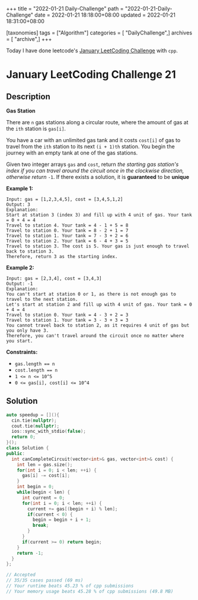 +++
title = "2022-01-21 Daily-Challenge"
path = "2022-01-21-Daily-Challenge"
date = 2022-01-21 18:18:00+08:00
updated = 2022-01-21 18:31:00+08:00

[taxonomies]
tags = ["Algorithm"]
categories = [ "DailyChallenge",]
archives = [ "archive",]
+++

Today I have done leetcode's [January LeetCoding Challenge](https://leetcode.com/problems/gas-station/) with `cpp`.

<!-- more -->

# January LeetCoding Challenge 21

## Description

**Gas Station**

There are `n` gas stations along a circular route, where the amount of gas at the `ith` station is `gas[i]`.

You have a car with an unlimited gas tank and it costs `cost[i]` of gas to travel from the `ith` station to its next `(i + 1)th` station. You begin the journey with an empty tank at one of the gas stations.

Given two integer arrays `gas` and `cost`, return *the starting gas station's index if you can travel around the circuit once in the clockwise direction, otherwise return* `-1`. If there exists a solution, it is **guaranteed** to be **unique**

 

**Example 1:**

```
Input: gas = [1,2,3,4,5], cost = [3,4,5,1,2]
Output: 3
Explanation:
Start at station 3 (index 3) and fill up with 4 unit of gas. Your tank = 0 + 4 = 4
Travel to station 4. Your tank = 4 - 1 + 5 = 8
Travel to station 0. Your tank = 8 - 2 + 1 = 7
Travel to station 1. Your tank = 7 - 3 + 2 = 6
Travel to station 2. Your tank = 6 - 4 + 3 = 5
Travel to station 3. The cost is 5. Your gas is just enough to travel back to station 3.
Therefore, return 3 as the starting index.
```

**Example 2:**

```
Input: gas = [2,3,4], cost = [3,4,3]
Output: -1
Explanation:
You can't start at station 0 or 1, as there is not enough gas to travel to the next station.
Let's start at station 2 and fill up with 4 unit of gas. Your tank = 0 + 4 = 4
Travel to station 0. Your tank = 4 - 3 + 2 = 3
Travel to station 1. Your tank = 3 - 3 + 3 = 3
You cannot travel back to station 2, as it requires 4 unit of gas but you only have 3.
Therefore, you can't travel around the circuit once no matter where you start.
```

 

**Constraints:**

- `gas.length == n`
- `cost.length == n`
- `1 <= n <= 10^5`
- `0 <= gas[i], cost[i] <= 10^4`

## Solution

``` cpp
auto speedup = [](){
  cin.tie(nullptr);
  cout.tie(nullptr);
  ios::sync_with_stdio(false);
  return 0;
}();
class Solution {
public:
  int canCompleteCircuit(vector<int>& gas, vector<int>& cost) {
    int len = gas.size();
    for(int i = 0; i < len; ++i) {
      gas[i] -= cost[i];
    }
    int begin = 0;
    while(begin < len) {
      int current = 0;
      for(int i = 0; i < len; ++i) {
        current += gas[(begin + i) % len];
        if(current < 0) {
          begin = begin + i + 1;
          break;
        }
      }
      if(current >= 0) return begin;
    }
    return -1;
  }
};

// Accepted
// 35/35 cases passed (69 ms)
// Your runtime beats 45.23 % of cpp submissions
// Your memory usage beats 45.28 % of cpp submissions (49.8 MB)
```
